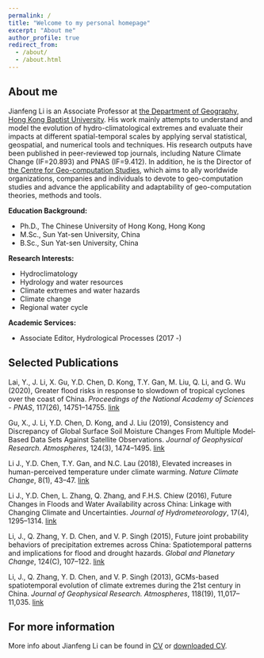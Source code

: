 ```yaml
---
permalink: /
title: "Welcome to my personal homepage"
excerpt: "About me"
author_profile: true
redirect_from: 
  - /about/
  - /about.html
---
```


## About me
Jianfeng Li is an Associate Professor at [the Department of Geography, Hong Kong Baptist University](https://geog.hkbu.edu.hk/). His work mainly attempts to understand and model the evolution of hydro-climatological extremes and evaluate their impacts at different spatial-temporal scales by applying serval statistical, geospatial, and numerical tools and techniques. His research outputs have been published in peer-reviewed top journals, including Nature Climate Change (IF=20.893) and PNAS (IF=9.412). In addition, he is the Director of [the Centre for Geo-computation Studies](https://cgs.hkbu.edu.hk/), which aims to ally worldwide organizations, companies and individuals to devote to geo-computation studies and advance the applicability and adaptability of geo-computation theories, methods and tools. 


<b>Education Background:</b>
* Ph.D., The Chinese University of Hong Kong, Hong Kong
* M.Sc., Sun Yat-sen University, China
* B.Sc., Sun Yat-sen University, China


<b>Research Interests:</b>
* Hydroclimatology
* Hydrology and water resources
* Climate extremes and water hazards
* Climate change
* Regional water cycle


<b>Academic Services:</b>
* Associate Editor, Hydrological Processes (2017 -)


## Selected Publications
Lai, Y., J. Li, X. Gu, Y.D. Chen, D. Kong, T.Y. Gan, M. Liu, Q. Li, and G. Wu (2020), Greater flood risks in response to slowdown of tropical cyclones over the coast of China. *Proceedings of the National Academy of Sciences - PNAS*, 117(26), 14751–14755. [link](https://doi.org/10.1073/pnas.1918987117)

Gu, X., J. Li, Y.D. Chen, D. Kong, and J. Liu (2019), Consistency and Discrepancy of Global Surface Soil Moisture Changes From Multiple Model‐Based Data Sets Against Satellite Observations. *Journal of Geophysical Research. Atmospheres*, 124(3), 1474–1495. [link](https://doi.org/10.1029/2018JD029304)

Li J., Y.D. Chen, T.Y. Gan, and N.C. Lau (2018), Elevated increases in human-perceived temperature under climate warming. *Nature Climate Change*, 8(1), 43–47. [link](https://doi.org/10.1038/s41558-017-0036-2)

Li J., Y.D. Chen, L. Zhang, Q. Zhang, and F.H.S. Chiew (2016), Future Changes in Floods and Water Availability across China: Linkage with Changing Climate and Uncertainties. *Journal of Hydrometeorology*, 17(4), 1295–1314. [link](https://doi.org/10.1175/JHM-D-15-0074.1)

Li, J., Q. Zhang, Y. D. Chen, and V. P. Singh (2015), Future joint probability behaviors of precipitation extremes across China: Spatiotemporal patterns and implications for flood and drought hazards. *Global and Planetary Change*, 124(C), 107–122. [link](https://doi.org/10.1016/j.gloplacha.2014.11.012)

Li, J., Q. Zhang, Y. D. Chen, and V. P. Singh (2013), GCMs-based spatiotemporal evolution of climate extremes during the 21st century in China. *Journal of Geophysical Research. Atmospheres*, 118(19), 11,017–11,035. [link](https://doi.org/10.1002/jgrd.50851)


## For more information
More info about Jianfeng Li can be found in [CV]() or [downloaded CV]().
